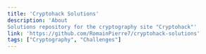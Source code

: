```yaml
---
title: 'Cryptohack Solutions'
description: 'About
Solutions repository for the cryptography site "Cryptohack"'
link: 'https://github.com/RomainPierre7/cryptohack-solutions'
tags: ["Cryptography", "Challenges"]
---
```


